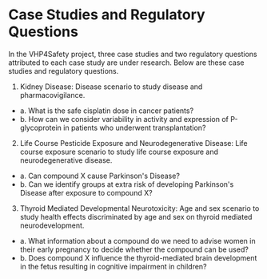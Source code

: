 
# Case Studies and Regulatory Questions

In the VHP4Safety project, three case studies and two regulatory questions attributed to each case study are under research. Below are these case studies and regulatory questions. 

1. Kidney Disease: Disease scenario to study disease and pharmacovigilance. 
- a. What is the safe cisplatin dose in cancer patients?
- b. How can we consider variability in activity and expression of P-glycoprotein in patients who underwent transplantation?

2. Life Course Pesticide Exposure and Neurodegenerative Disease: Life course exposure scenario to study life course exposure and neurodegenerative disease.
- a. Can compound X cause Parkinson's Disease?
- b. Can we identify groups at extra risk of developing Parkinson's Disease after exposure to compound X?

3. Thyroid Mediated Developmental Neurotoxicity: Age and sex scenario to study health effects discriminated by age and sex on thyroid mediated neurodevelopment. 
- a. What information about a compound do we need to advise women in their early pregnancy to decide whether the compound can be used?
- b. Does compound X influence the thyroid-mediated brain development in the fetus resulting in cognitive impairment in children? 
